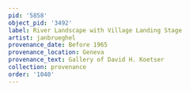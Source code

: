 ```yaml
---
pid: '5858'
object_pid: '3492'
label: River Landscape with Village Landing Stage
artist: janbrueghel
provenance_date: Before 1965
provenance_location: Geneva
provenance_text: Gallery of David H. Koetser
collection: provenance
order: '1040'
---
```

